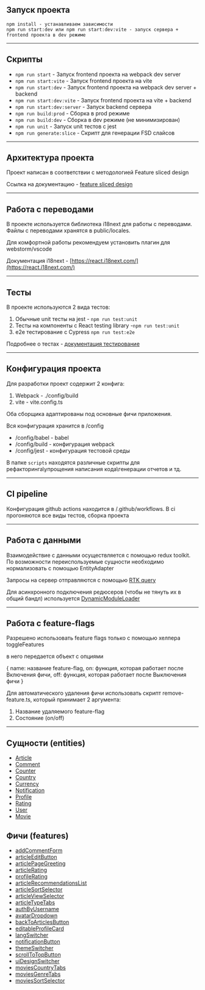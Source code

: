 ## Запуск проекта

```
npm install - устанавливаем зависимости
npm run start:dev или npm run start:dev:vite - запуск сервера + frontend проекта в dev режиме
```

----

## Скрипты

- `npm run start` - Запуск frontend проекта на webpack dev server
- `npm run start:vite` - Запуск frontend проекта на vite
- `npm run start:dev` - Запуск frontend проекта на webpack dev server + backend
- `npm run start:dev:vite` - Запуск frontend проекта на vite + backend
- `npm run start:dev:server` - Запуск backend сервера
- `npm run build:prod` - Сборка в prod режиме
- `npm run build:dev` - Сборка в dev режиме (не минимизирован)
- `npm run unit` - Запуск unit тестов с jest
- `npm run generate:slice` - Скрипт для генерации FSD слайсов

----

## Архитектура проекта

Проект написан в соответствии с методологией Feature sliced design

Ссылка на документацию - [feature sliced design](https://feature-sliced.design/docs/get-started/tutorial)

----

## Работа с переводами

В проекте используется библиотека i18next для работы с переводами.
Файлы с переводами хранятся в public/locales.

Для комфортной работы рекомендуем установить плагин для webstorm/vscode

Документация i18next - [https://react.i18next.com/](https://react.i18next.com/)

----

## Тесты

В проекте используются 2 вида тестов:

1) Обычные unit тесты на jest - `npm run test:unit`
2) Тесты на компоненты с React testing library -`npm run test:unit`
3) e2e тестирование с Cypress `npm run test:e2e`

Подробнее о тестах - [документация тестирование](/docs/tests.md)

----

## Конфигурация проекта

Для разработки проект содержит 2 конфига:

1. Webpack - ./config/build
2. vite - vite.config.ts

Оба сборщика адаптированы под основные фичи приложения.

Вся конфигурация хранится в /config

- /config/babel - babel
- /config/build - конфигурация webpack
- /config/jest - конфигурация тестовой среды

В папке `scripts` находятся различные скрипты для рефакторинга\упрощения написания кода\генерации отчетов и тд.

----

## CI pipeline

Конфигурация github actions находится в /.github/workflows.
В ci прогоняются все виды тестов, сборка проекта

----

## Работа с данными

Взаимодействие с данными осуществляется с помощью redux toolkit.
По возможности переиспользуемые сущности необходимо нормализовать с помощью EntityAdapter

Запросы на сервер отправляются с помощью [RTK query](/src/shared/api/rtkApi.ts)

Для асинхронного подключения редюсеров (чтобы не тянуть их в общий бандл) используется
[DynamicModuleLoader](/src/shared/lib/components/DynamicModuleLoader/DynamicModuleLoader.tsx)

----

## Работа с feature-flags

Разрешено использовать feature flags только с помощью хелпера toggleFeatures

в него передается объект с опциями

{
name: название feature-flag,
on: функция, которая работает после Включения фичи,
off: функция, которая работает после Выключения фичи
}

Для автоматического удаления фичи использовать скрипт remove-feature.ts, который принимает 2 аргумента:

1. Название удаляемого feature-flag
2. Состояние (on/off)

----

## Сущности (entities)

- [Article](/src/entities/Article)
- [Comment](/src/entities/Comment)
- [Counter](/src/entities/Counter)
- [Country](/src/entities/Country)
- [Currency](/src/entities/Currency)
- [Notification](/src/entities/Notification)
- [Profile](/src/entities/Profile)
- [Rating](/src/entities/Rating)
- [User](/src/entities/User)
- [Movie](/src/entities/Movie)

## Фичи (features)

- [addCommentForm](/src/features/addCommentForm)
- [articleEditButton](/src/features/articleEditButton)
- [articlePageGreeting](/src/features/articlePageGreeting)
- [articleRating](/src/features/articleRating)
- [profileRating](/src/features/profileRating)
- [articleRecommendationsList](/src/features/articleRecommendationsList)
- [articleSortSelector](/src/features/articleSortSelector)
- [articleViewSelector](/src/features/articlesViewSelector)
- [articleTypeTabs](/src/features/articleTypeTabs)
- [authByUsername](/src/features/authByUsername)
- [avatarDropdown](/src/features/avatarDropdown)
- [backToArticlesButton](/src/features/backToArticlesButton)
- [editableProfileCard](/src/features/editableProfileCard)
- [langSwitcher](/src/features/langSwitcher)
- [notificationButton](/src/features/notificationsButton)
- [themeSwitcher](/src/features/themeSwitcher)
- [scrollToTopButton](/src/features/scrollToTopButton)
- [uiDesignSwitcher](/src/features/uiDesignSwitcher)
- [moviesCountryTabs](/src/features/moviesCountryTabs)
- [moviesGenreTabs](/src/features/moviesGenreTabs)
- [moviesSortSelector](/src/features/movieSortSelector)